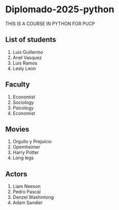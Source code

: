 # Diplomado-2025-python
THIS IS A COURSE IN PYTHON FOR PUCP 

## List of students
1. Luis Guillermo
2. Anel Vasquez
3. Luis Ramos
4. Lesly Leon

## Faculty
1. Economist
2. Sociology
3. Psicology
4. Economist


## Movies
1. Orgullo y Prejuicio
2. Opemheimer
3. Harry Potter
4. Long legs

## Actors
1. Liam Neeson
2. Pedro Pascal
3. Denzel Washintong
4. Adam Sandler

